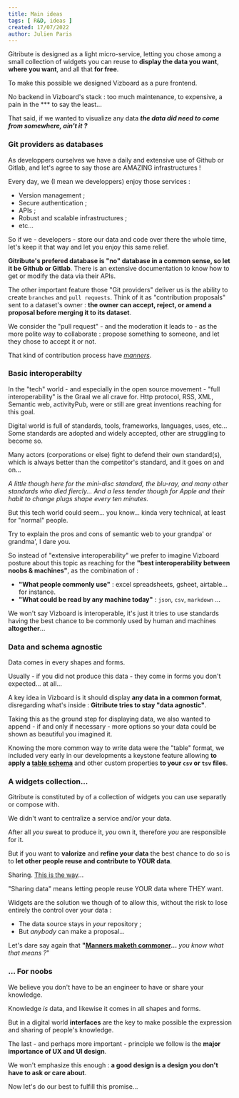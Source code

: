 ```yaml
---
title: Main ideas
tags: [ R&D, ideas ]
created: 17/07/2022
author: Julien Paris
---
```


Gitribute is designed as a light micro-service, letting you chose among a small collection of widgets you can reuse to **display the data you want**, **where you want**, and all that **for free**.

To make this possible we designed Vizboard as a pure frontend.

No backend in Vizboard's stack : too much maintenance, to expensive, a pain in the *** to say the least...

That said, if we wanted to visualize any data _**the data did need to come from somewhere, ain't it ?**_ 

### Git providers as databases

As developpers ourselves we have a daily and extensive use of Github or Gitlab, and let's agree to say those are AMAZING infrastructures ! 

Every day, we (I mean we developpers) enjoy those services :

- Version management ;
- Secure authentication ;
- APIs ;
- Robust and scalable infrastructures ;
- etc...

So if we - developers - store our data and code over there the whole time, let's keep it that way and let you enjoy this same relief.

**Gitribute's prefered database is "no" database in a common sense, so let it be Github or Gitlab**. There is an extensive documentation to know how to get or modify the data via their APIs.

The other important feature those "Git providers" deliver us is the ability to create `branches` and `pull requests`. Think of it as "contribution proposals" sent to a dataset's owner : **the owner can accept, reject, or amend a proposal before merging it to its dataset**.

We consider the "pull request" - and the moderation it leads to - as the more polite way to collaborate : propose something to someone, and let they chose to accept it or not.

That kind of contribution process have _[manners](https://idiomorigins.org/origin/manners-maketh-man)_.

### Basic interoperabilty

In the "tech" world - and especially in the open source movement - "full interoperability" is the Graal we all crave for. Http protocol, RSS, XML, Semantic web, activityPub, were or still are great inventions reaching for this goal.

Digital world is full of standards, tools, frameworks, languages, uses, etc... Some standards are adopted and widely accepted, other are struggling to become so.

Many actors (corporations or else) fight to defend their own standard(s), which is always better than the competitor's standard, and it goes on and on...

_A little though here for the mini-disc standard, the blu-ray, and many other standards who died fiercly... And a less tender though for Apple and their habit to change plugs shape every ten minutes._

But this tech world could seem... you know... kinda very technical, at least for "normal" people.

Try to explain the pros and cons of semantic web to your grandpa' or grandma', I dare you.

So instead of "extensive interoperability" we prefer to imagine Vizboard posture about this topic as reaching for the **"best interoperability between noobs & machines"**, as the combination of :

- **"What people commonly use"** : excel spreadsheets, gsheet, airtable... for instance.
- **"What could be read by any machine today"** : `json`, `csv`, `markdown` ...

We won't say Vizboard is interoperable, it's just it tries to use standards having the best chance to be commonly used by human and machines **altogether**...

### Data and schema agnostic

Data comes in every shapes and forms. 

Usually - if you did not produce this data - they come in forms you don't expected... at all...

A key idea in Vizboard is it should display **any data in a common format**, disregarding what's inside : **Gitribute tries to stay "data agnostic"**.

Taking this as the ground step for displaying data, we also wanted to append - if and only if necessary - more options so your data could be shown as beautiful you imagined it.

Knowing the more common way to write data were the "table" format, we included very early in our developments a keystone feature allowing **to apply a [table schema](https://specs.frictionlessdata.io/table-schema/)** and other custom properties **to your `csv` or `tsv` files**.

### A widgets collection...

Gitribute is constituted by of a collection of widgets you can use separatly or compose with.

We didn't want to centralize a service and/or your data.

After all _you_ sweat to produce it, _you_ own it, therefore _you_ are responsible for it.

But if you want to **valorize** and **refine your data** the best chance to do so is to **let other people reuse and contribute to YOUR data**.

Sharing. [This is the way](https://www.youtube.com/watch?v=uelA7KRLINA&ab_channel=Gabriel)...

"Sharing data" means letting people reuse YOUR data where THEY want.

Widgets are the solution we though of to allow this, without the risk to lose entirely the control over your data :

- The data source stays in _your_ repository ;
- But _anybody_ can make a proposal...

Let's dare say again that **"[Manners maketh commoner](https://www.youtube.com/watch?v=hUtNQAdhIR4&ab_channel=RodStickler)...** _you know what that means ?_"

### ... For noobs

We believe you don't have to be an engineer to have or share your knowledge.

Knowledge _is_ data, and likewise it comes in all shapes and forms.

But in a digital world **interfaces** are the key to make possible the expression and sharing of people's knowledge.

The last - and perhaps more important - principle we follow is the **major importance of UX and UI design**.

We won't emphasize this enough : **a good design is a design you don't have to ask or care about**.

Now let's do our best to fulfill this promise...
